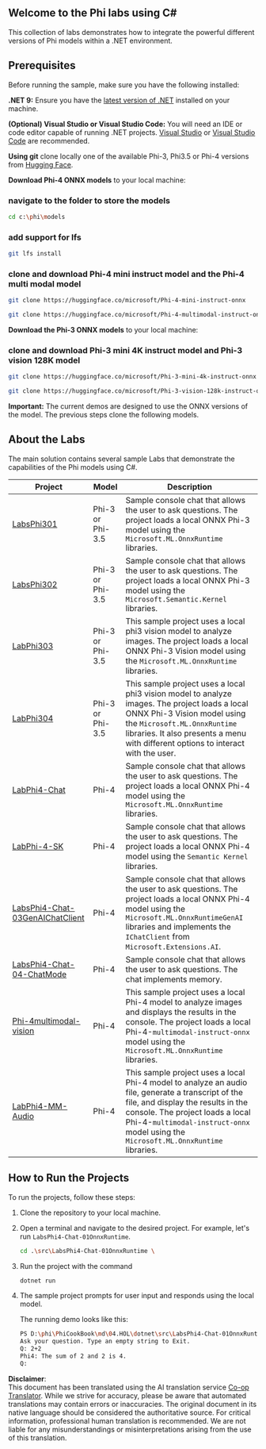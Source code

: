 <!--
CO_OP_TRANSLATOR_METADATA:
{
  "original_hash": "903c509a6d0d1ecce00b849d7f753bdd",
  "translation_date": "2025-07-17T10:29:57+00:00",
  "source_file": "md/04.HOL/dotnet/readme.md",
  "language_code": "en"
}
-->
## Welcome to the Phi labs using C#

This collection of labs demonstrates how to integrate the powerful different versions of Phi models within a .NET environment.

## Prerequisites

Before running the sample, make sure you have the following installed:

**.NET 9:** Ensure you have the [latest version of .NET](https://dotnet.microsoft.com/download/dotnet?WT.mc_id=aiml-137032-kinfeylo) installed on your machine.

**(Optional) Visual Studio or Visual Studio Code:** You will need an IDE or code editor capable of running .NET projects. [Visual Studio](https://visualstudio.microsoft.com?WT.mc_id=aiml-137032-kinfeylo) or [Visual Studio Code](https://code.visualstudio.com?WT.mc_id=aiml-137032-kinfeylo) are recommended.

**Using git** clone locally one of the available Phi-3, Phi3.5 or Phi-4 versions from [Hugging Face](https://huggingface.co/collections/lokinfey/phi-4-family-679c6f234061a1ab60f5547c).

**Download Phi-4 ONNX models** to your local machine:

### navigate to the folder to store the models

```bash
cd c:\phi\models
```

### add support for lfs

```bash
git lfs install 
```

### clone and download Phi-4 mini instruct model and the Phi-4 multi modal model

```bash
git clone https://huggingface.co/microsoft/Phi-4-mini-instruct-onnx

git clone https://huggingface.co/microsoft/Phi-4-multimodal-instruct-onnx
```

**Download the Phi-3 ONNX models** to your local machine:

### clone and download Phi-3 mini 4K instruct model and Phi-3 vision 128K model

```bash
git clone https://huggingface.co/microsoft/Phi-3-mini-4k-instruct-onnx

git clone https://huggingface.co/microsoft/Phi-3-vision-128k-instruct-onnx-cpu
```

**Important:** The current demos are designed to use the ONNX versions of the model. The previous steps clone the following models.

## About the Labs

The main solution contains several sample Labs that demonstrate the capabilities of the Phi models using C#.

| Project | Model | Description |
| ------------ | -----------| ----------- |
| [LabsPhi301](../../../../../md/04.HOL/dotnet/src/LabsPhi301) | Phi-3 or Phi-3.5 | Sample console chat that allows the user to ask questions. The project loads a local ONNX Phi-3 model using the `Microsoft.ML.OnnxRuntime` libraries. |
| [LabsPhi302](../../../../../md/04.HOL/dotnet/src/LabsPhi302) | Phi-3 or Phi-3.5 | Sample console chat that allows the user to ask questions. The project loads a local ONNX Phi-3 model using the `Microsoft.Semantic.Kernel` libraries. |
| [LabPhi303](../../../../../md/04.HOL/dotnet/src/LabsPhi303) | Phi-3 or Phi-3.5 | This sample project uses a local phi3 vision model to analyze images. The project loads a local ONNX Phi-3 Vision model using the `Microsoft.ML.OnnxRuntime` libraries. |
| [LabPhi304](../../../../../md/04.HOL/dotnet/src/LabsPhi304) | Phi-3 or Phi-3.5 | This sample project uses a local phi3 vision model to analyze images. The project loads a local ONNX Phi-3 Vision model using the `Microsoft.ML.OnnxRuntime` libraries. It also presents a menu with different options to interact with the user. | 
| [LabPhi4-Chat](../../../../../md/04.HOL/dotnet/src/LabsPhi4-Chat-01OnnxRuntime) | Phi-4 | Sample console chat that allows the user to ask questions. The project loads a local ONNX Phi-4 model using the `Microsoft.ML.OnnxRuntime` libraries. |
| [LabPhi-4-SK](../../../../../md/04.HOL/dotnet/src/LabsPhi4-Chat-02SK) | Phi-4 | Sample console chat that allows the user to ask questions. The project loads a local ONNX Phi-4 model using the `Semantic Kernel` libraries. |
| [LabsPhi4-Chat-03GenAIChatClient](../../../../../md/04.HOL/dotnet/src/LabsPhi4-Chat-03GenAIChatClient) | Phi-4 | Sample console chat that allows the user to ask questions. The project loads a local ONNX Phi-4 model using the `Microsoft.ML.OnnxRuntimeGenAI` libraries and implements the `IChatClient` from `Microsoft.Extensions.AI`. |
| [LabsPhi4-Chat-04-ChatMode](../../../../../md/04.HOL/dotnet/src/LabsPhi4-Chat-04-ChatMode) | Phi-4 | Sample console chat that allows the user to ask questions. The chat implements memory. |
| [Phi-4multimodal-vision](../../../../../md/04.HOL/dotnet/src/LabsPhi4-MultiModal-01Images) | Phi-4 | This sample project uses a local Phi-4 model to analyze images and displays the results in the console. The project loads a local Phi-4-`multimodal-instruct-onnx` model using the `Microsoft.ML.OnnxRuntime` libraries. |
| [LabPhi4-MM-Audio](../../../../../md/04.HOL/dotnet/src/LabsPhi4-MultiModal-02Audio) | Phi-4 | This sample project uses a local Phi-4 model to analyze an audio file, generate a transcript of the file, and display the results in the console. The project loads a local Phi-4-`multimodal-instruct-onnx` model using the `Microsoft.ML.OnnxRuntime` libraries. |

## How to Run the Projects

To run the projects, follow these steps:

1. Clone the repository to your local machine.

1. Open a terminal and navigate to the desired project. For example, let's run `LabsPhi4-Chat-01OnnxRuntime`.

    ```bash
    cd .\src\LabsPhi4-Chat-01OnnxRuntime \
    ```

1. Run the project with the command

    ```bash
    dotnet run
    ```

1. The sample project prompts for user input and responds using the local model.

   The running demo looks like this:

   ```bash
   PS D:\phi\PhiCookBook\md\04.HOL\dotnet\src\LabsPhi4-Chat-01OnnxRuntime> dotnet run
   Ask your question. Type an empty string to Exit.
   Q: 2+2
   Phi4: The sum of 2 and 2 is 4.
   Q:
   ```

**Disclaimer**:  
This document has been translated using the AI translation service [Co-op Translator](https://github.com/Azure/co-op-translator). While we strive for accuracy, please be aware that automated translations may contain errors or inaccuracies. The original document in its native language should be considered the authoritative source. For critical information, professional human translation is recommended. We are not liable for any misunderstandings or misinterpretations arising from the use of this translation.